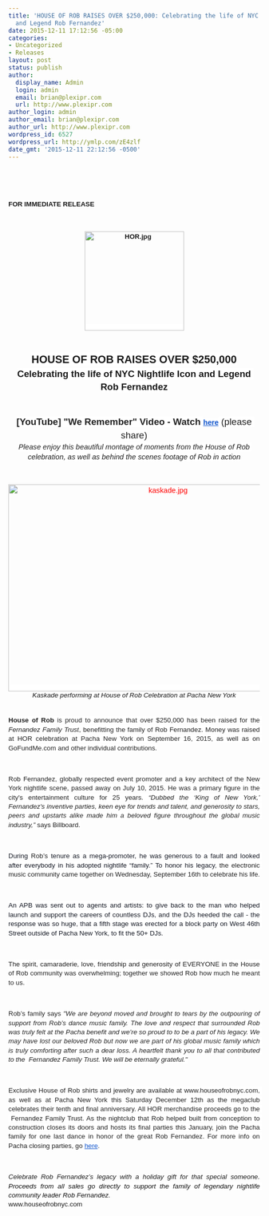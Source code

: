 ```yaml
---
title: 'HOUSE OF ROB RAISES OVER $250,000: Celebrating the life of NYC Nightlife Icon
  and Legend Rob Fernandez'
date: 2015-12-11 17:12:56 -05:00
categories:
- Uncategorized
- Releases
layout: post
status: publish
author:
  display_name: Admin
  login: admin
  email: brian@plexipr.com
  url: http://www.plexipr.com
author_login: admin
author_email: brian@plexipr.com
author_url: http://www.plexipr.com
wordpress_id: 6527
wordpress_url: http://ymlp.com/zE4zlf
date_gmt: '2015-12-11 22:12:56 -0500'
---
```


<p><html><br />
<head><br />
<meta http-equiv="Content-Type" content="text/html; charset=UTF-8"/></head><br />
<body>
<div style="text-align: center;"><span id="docs-internal-guid-f08d5a3f-92dc-5837-3e13-c85606aa07d5"><span style="font-family: arial, helvetica, sans-serif;"> </span></p>
<div dir="ltr" style="line-height: 1.4040000000000001; margin-top: 0pt; margin-bottom: 0pt; text-align: left;"><span style="font-size: 13.333333333333332px; background-color: #ffffff; font-weight: 700; vertical-align: baseline; white-space: pre-wrap;"><span style="font-family: arial, helvetica, sans-serif;">FOR IMMEDIATE RELEASE</span></span></div>
<p><span style="font-family: arial, helvetica, sans-serif;"><br /> </span></p>
<div dir="ltr" style="line-height: 1.4040000000000001; margin-top: 0pt; margin-bottom: 0pt; text-align: center;"><span style="font-size: 13.333333333333332px; background-color: #ffffff; font-weight: 700; vertical-align: baseline; white-space: pre-wrap;"><span style="font-family: arial, helvetica, sans-serif;"><img src="https://lh6.googleusercontent.com/a_zEg-nLWvob8sBUXte9myHSy_e5cbYwhe17RJz9QvsbMvS4jM440tEv03bz8djVweHjHBlEE2ASn5CIpGsFI9KN9zIgsPr8JCiOE2Ol_7bHGmw7EPmqntdkKc89a0rADvqtQY3Q" width="199px;" height="199px;" style="border-style: none; transform: rotate(0rad);" alt="HOR.jpg" /></span></span></div>
<p><span style="font-family: arial, helvetica, sans-serif;"><br /> </span></p>
<div dir="ltr" style="line-height: 1.4040000000000001; margin-top: 0pt; margin-bottom: 0pt; text-align: center;"><span style="font-size: 21.333333333333332px; background-color: #ffffff; font-weight: 700; vertical-align: baseline; white-space: pre-wrap;"><span style="font-family: arial, helvetica, sans-serif;">HOUSE OF ROB RAISES OVER $250,000</span></span></div>
<div dir="ltr" style="line-height: 1.4040000000000001; margin-top: 0pt; margin-bottom: 0pt; text-align: center;"><span style="font-size: 18.666666666666664px; background-color: #ffffff; font-weight: 700; vertical-align: baseline; white-space: pre-wrap;"><span style="font-family: arial, helvetica, sans-serif;">Celebrating the life of NYC Nightlife Icon and Legend Rob Fernandez</span></span></div>
<p><span style="font-family: arial, helvetica, sans-serif;"><br /> </span></p>
<div dir="ltr" style="line-height: 1.4040000000000001; margin-top: 0pt; margin-bottom: 0pt; text-align: center;"><span style="font-size: 14pt;"><span style="font-family: arial, helvetica, sans-serif;"><span style="color: #222222; background-color: #ffffff; font-weight: 700; vertical-align: baseline; white-space: pre-wrap;">[YouTube] "We Remember" Video - Watch </span><a href="https://youtu.be/mMdnrBTgWOQ" style="text-decoration: none;"><span style="font-size: 14.666666666666666px; color: #1155cc; background-color: #ffffff; font-weight: 700; vertical-align: baseline; white-space: pre-wrap; text-decoration: underline;">here</span></a><span style="color: #222222; background-color: #ffffff; vertical-align: baseline; white-space: pre-wrap;"> (please share)</span></span></span></div>
<div dir="ltr" style="line-height: 1.4040000000000001; margin-top: 0pt; margin-bottom: 0pt; text-align: center;"><span style="font-size: 14.666666666666666px; color: #222222; background-color: #ffffff; font-style: italic; vertical-align: baseline; white-space: pre-wrap;"><span style="font-family: arial, helvetica, sans-serif;">Please enjoy this beautiful montage of moments from the House of Rob celebration, as well as behind the scenes footage of Rob in action</span></span></div>
<p><span style="font-family: arial, helvetica, sans-serif;"><br /> </span></p>
<div dir="ltr" style="line-height: 1.38; margin-top: 0pt; margin-bottom: 0pt; text-align: center;"><span style="font-size: 14.666666666666666px; color: #ff0000; background-color: #ffffff; vertical-align: baseline; white-space: pre-wrap;"><span style="font-family: arial, helvetica, sans-serif;"><img src="https://lh6.googleusercontent.com/bmTsXlUYQiUxDiAw4RV0IHk5xG2WxypF506k8--hdmfrHL2gDQjzxTQZrLl55H_DU_fc721sFg0Qclkr6kNLHx-LybVWyU-fXBvf_DXw4tKEx8b9eGx-YjSO5KY2iwVuprb59dM-" width="624px;" height="415px;" style="border-style: none; transform: rotate(0rad);" alt="kaskade.jpg" /></span></span></div>
<div style="text-align: center;"><span style="font-size: 10pt;"><span style="font-family: arial, helvetica, sans-serif;"><i>Kaskade performing at House of Rob Celebration at Pacha New York</i></span></span></div>
<div style="text-align: center;"><span style="font-size: 10pt;"><span style="font-family: arial, helvetica, sans-serif;"><br /></span></span></div>
<div dir="ltr" style="line-height: 1.38; margin-top: 0pt; margin-bottom: 0pt; text-align: justify;"><span style="font-family: arial, helvetica, sans-serif;"><br /></span></div>
<div dir="ltr" style="line-height: 1.38; margin-top: 0pt; margin-bottom: 0pt; text-align: justify;"><span style="font-family: arial, helvetica, sans-serif;"><span style="font-size: 13.333333333333332px; color: #222222; background-color: #ffffff; font-weight: 700; vertical-align: baseline; white-space: pre-wrap;">House of Rob</span><span style="font-size: 13.333333333333332px; color: #222222; background-color: #ffffff; vertical-align: baseline; white-space: pre-wrap;"> is proud to announce that over $250,000 has been raised for the </span><span style="font-size: 13.333333333333332px; color: #222222; background-color: #ffffff; font-style: italic; vertical-align: baseline; white-space: pre-wrap;">Fernandez Family Trust</span><span style="font-size: 13.333333333333332px; color: #222222; background-color: #ffffff; vertical-align: baseline; white-space: pre-wrap;">, benefitting the family of Rob Fernandez. Money was raised at HOR celebration at Pacha New York on September 16, 2015, as well as on GoFundMe.com and other individual contributions.</span></span></div>
<p><span style="font-family: arial, helvetica, sans-serif;"><br /> </span></p>
<div dir="ltr" style="line-height: 1.38; margin-top: 0pt; margin-bottom: 0pt; text-align: justify;"><span style="font-family: arial, helvetica, sans-serif;"><span style="font-size: 13.333333333333332px; color: #222222; background-color: #ffffff; vertical-align: baseline; white-space: pre-wrap;">Rob Fernandez, globally respected event promoter and a key architect of the New York nightlife scene, passed away on July 10, 2015. He was a primary figure in the city's entertainment culture for 25 years. </span><span style="font-size: 13.333333333333332px; color: #222222; background-color: #ffffff; font-style: italic; vertical-align: baseline; white-space: pre-wrap;">&ldquo;Dubbed the &lsquo;King of New York,&rsquo; Fernandez's inventive parties, keen eye for trends and talent, and generosity to stars, peers and upstarts alike made him a beloved figure throughout the global music industry,&rdquo; </span><span style="font-size: 13.333333333333332px; color: #222222; background-color: #ffffff; vertical-align: baseline; white-space: pre-wrap;">says</span><a href="http://www.billboard.com/articles/news/dance/6627200/rob-fernandez-new-york-promoter-dead" style="text-decoration: none;"><span style="font-size: 13.333333333333332px; color: #222222; background-color: #ffffff; vertical-align: baseline; white-space: pre-wrap;"> Billboard</span></a><span style="font-size: 13.333333333333332px; color: #222222; background-color: #ffffff; vertical-align: baseline; white-space: pre-wrap;">.</span></span></div>
<p><span style="font-family: arial, helvetica, sans-serif;"><br /> </span></p>
<div dir="ltr" style="line-height: 1.38; margin-top: 0pt; margin-bottom: 0pt; text-align: justify;"><span style="font-family: arial, helvetica, sans-serif;"><span style="font-size: 13.333333333333332px; color: #141823; background-color: #ffffff; vertical-align: baseline; white-space: pre-wrap;">During </span><span style="font-size: 13.333333333333332px; color: #222222; background-color: #ffffff; vertical-align: baseline; white-space: pre-wrap;">Rob&rsquo;s </span><span style="font-size: 13.333333333333332px; color: #141823; background-color: #ffffff; vertical-align: baseline; white-space: pre-wrap;">tenure as a mega-promoter, he was generous to a fault and looked after everybody in his adopted nightlife &ldquo;family.&rdquo; To honor his legacy, </span><span style="font-size: 13.333333333333332px; color: #222222; background-color: #ffffff; vertical-align: baseline; white-space: pre-wrap;">the electronic music community came together on Wednesday, September 16th to celebrate his life.</span></span></div>
<p><span style="font-family: arial, helvetica, sans-serif;"><br /> </span></p>
<div dir="ltr" style="line-height: 1.38; margin-top: 0pt; margin-bottom: 0pt; text-align: justify;"><span style="font-size: 13.333333333333332px; color: #141823; background-color: #ffffff; vertical-align: baseline; white-space: pre-wrap;"><span style="font-family: arial, helvetica, sans-serif;">An APB was sent out to agents and artists: to give back to the man who helped launch and support the careers of countless DJs, and the DJs heeded the call - the response was so huge, that a fifth stage was erected for a block party on West 46th Street outside of Pacha New York, to fit the 50+ DJs.</span></span></div>
<p><span style="font-family: arial, helvetica, sans-serif;"><br /> </span></p>
<div dir="ltr" style="line-height: 1.38; margin-top: 0pt; margin-bottom: 0pt; text-align: justify;"><span style="font-size: 13.333333333333332px; color: #222222; background-color: #ffffff; vertical-align: baseline; white-space: pre-wrap;"><span style="font-family: arial, helvetica, sans-serif;">The spirit, camaraderie, love, friendship and generosity of EVERYONE in the House of Rob community was overwhelming; together we showed Rob how much he meant to us. </span></span></div>
<p><span style="font-family: arial, helvetica, sans-serif;"><br /> </span></p>
<div dir="ltr" style="line-height: 1.38; margin-top: 0pt; margin-bottom: 0pt; text-align: justify;"><span style="font-family: arial, helvetica, sans-serif;"><span style="font-size: 13.333333333333332px; color: #222222; background-color: #ffffff; vertical-align: baseline; white-space: pre-wrap;">Rob&rsquo;s family says </span><span style="font-size: 13.333333333333332px; color: #222222; background-color: #ffffff; font-style: italic; vertical-align: baseline; white-space: pre-wrap;">"We are beyond moved and brought to tears by the outpouring of support from Rob&rsquo;s dance music family. The love and respect that surrounded Rob was truly felt at the Pacha benefit and we&rsquo;re so proud to to be a part of his legacy. We may have lost our beloved Rob but now we are part of his global music family which is truly comforting after such a dear loss. A heartfelt thank you to all that contributed to the &nbsp;Fernandez Family Trust. We will be eternally grateful."</span></span></div>
<p><span style="font-family: arial, helvetica, sans-serif;"><br /> </span></p>
<div dir="ltr" style="line-height: 1.38; margin-top: 0pt; margin-bottom: 0pt; text-align: justify;"><span style="font-family: arial, helvetica, sans-serif;"><span style="font-size: 13.333333333333332px; color: #222222; background-color: #ffffff; vertical-align: baseline; white-space: pre-wrap;">Exclusive House of Rob shirts and jewelry are available at </span><a href="http://www.houseofrobnyc.com/" style="text-decoration: none;"><span style="font-size: 13.333333333333332px; color: #222222; background-color: #ffffff; vertical-align: baseline; white-space: pre-wrap;">www.houseofrobnyc.com</span></a><span style="font-size: 13.333333333333332px; color: #222222; background-color: #ffffff; vertical-align: baseline; white-space: pre-wrap;">, as well as at Pacha New York this Saturday December 12th as the megaclub celebrates their tenth and final anniversary. All HOR merchandise proceeds go to the &nbsp;Fernandez Family Trust. As the nightclub that Rob helped built from conception to construction closes its doors and hosts its final parties this January, join the Pacha family for one last dance in honor of the great Rob Fernandez. For more info on Pacha closing parties, go </span><a href="http://pachanyc.com/10year/" style="text-decoration: none;"><span style="font-size: 13.333333333333332px; color: #1155cc; background-color: #ffffff; vertical-align: baseline; white-space: pre-wrap; text-decoration: underline;">here</span></a><span style="font-size: 13.333333333333332px; color: #222222; background-color: #ffffff; vertical-align: baseline; white-space: pre-wrap;">.</span></span></div>
<p><span style="font-family: arial, helvetica, sans-serif;"><br /> </span></p>
<div dir="ltr" style="line-height: 1.38; margin-top: 0pt; margin-bottom: 0pt; text-align: justify;"><span style="font-family: arial, helvetica, sans-serif;"><span style="font-size: 13.333333333333332px; font-style: italic; vertical-align: baseline; white-space: pre-wrap;">Celebrate Rob Fernandez&rsquo;s legacy with a holiday gift for that special someone. </span><span style="font-size: 13.333333333333332px; color: #111111; background-color: #ffffff; font-style: italic; vertical-align: baseline; white-space: pre-wrap;">Proceeds from all sales go directly to support the family of legendary nightlife community leader Rob Fernandez.</span></span></div>
<div dir="ltr" style="line-height: 1.38; margin-top: 0pt; margin-bottom: 0pt; text-align: justify;"><span style="text-decoration: none; font-size: 13.333333333333332px; font-family: Arial; color: #222222; background-color: #ffffff; vertical-align: baseline; white-space: pre-wrap;"><a href="http://www.houseofrobnyc.com/" style="text-decoration: none;"><span style="font-family: arial, helvetica, sans-serif;">www.houseofrobnyc.com</span></a></span></div>
<div dir="ltr" style="line-height: 1.38; margin-top: 0pt; margin-bottom: 0pt; text-align: justify;">&nbsp;</div>
<div dir="ltr" style="line-height: 1.38; margin-top: 0pt; margin-bottom: 0pt; text-align: justify;"><span style="text-decoration: none; font-size: 13.333333333333332px; font-family: Arial; color: #222222; background-color: #ffffff; vertical-align: baseline; white-space: pre-wrap;"><span style="font-family: arial, helvetica, sans-serif;"><br /></span></span></div>
<div>&nbsp;</div>
<p></span></div>
<p></body><br />
</html></p>
